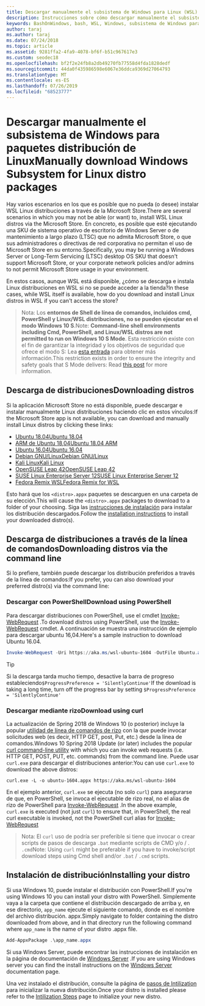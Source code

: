 ```yaml
---
title: Descargar manualmente el subsistema de Windows para Linux (WSL) distribuciones
description: Instrucciones sobre cómo descargar manualmente el subsistema de Windows para distribuciones de Linux.
keywords: BashOnWindows, bash, WSL, Windows, subsistema de Windows para Linux, WSL, subsistema de Windows, distribución, Ubuntu, openSUSE, SLES, Debian, Kali
author: taraj
ms.author: taraj
ms.date: 07/24/2018
ms.topic: article
ms.assetid: 9281ffa2-4fa9-4078-bf6f-b51c967617e3
ms.custom: seodec18
ms.openlocfilehash: bf2f2e24fb8a2db49270fb77558d4fda1828dedf
ms.sourcegitcommit: 44da0f435986598e6067e36ddca9369d27064793
ms.translationtype: MT
ms.contentlocale: es-ES
ms.lasthandoff: 07/26/2019
ms.locfileid: "68523777"
---
```

# <a name="manually-download-windows-subsystem-for-linux-distro-packages"></a><span data-ttu-id="53c09-104">Descargar manualmente el subsistema de Windows para paquetes distribución de Linux</span><span class="sxs-lookup"><span data-stu-id="53c09-104">Manually download Windows Subsystem for Linux distro packages</span></span>

<span data-ttu-id="53c09-105">Hay varios escenarios en los que es posible que no pueda (o desee) instalar WSL Linux distribuciones a través de la Microsoft Store.</span><span class="sxs-lookup"><span data-stu-id="53c09-105">There are several scenarios in which you may not be able (or want) to, install WSL Linux distros via the Microsoft Store.</span></span> <span data-ttu-id="53c09-106">En concreto, es posible que esté ejecutando una SKU de sistema operativo de escritorio de Windows Server o de mantenimiento a largo plazo (LTSC) que no admita Microsoft Store, o que sus administradores o directivas de red corporativa no permitan el uso de Microsoft Store en su entorno.</span><span class="sxs-lookup"><span data-stu-id="53c09-106">Specifically, you may be running a Windows Server or Long-Term Servicing (LTSC) desktop OS SKU that doesn't support Microsoft Store, or your corporate network policies and/or admins to not permit Microsoft Store usage in your environment.</span></span>

<span data-ttu-id="53c09-107">En estos casos, aunque WSL está disponible, ¿cómo se descarga e instala Linux distribuciones en WSL si no se puede acceder a la tienda?</span><span class="sxs-lookup"><span data-stu-id="53c09-107">In these cases, while WSL itself is available, how do you download and install Linux distros in WSL if you can't access the store?</span></span>

> <span data-ttu-id="53c09-108">Nota: Los **entornos de Shell de línea de comandos, incluidos cmd, PowerShell y Linux/WSL distribuciones, no se pueden ejecutar en el modo Windows 10 S**.</span><span class="sxs-lookup"><span data-stu-id="53c09-108">Note: **Command-line shell environments including Cmd, PowerShell, and Linux/WSL distros are not permitted to run on Windows 10 S Mode**.</span></span> <span data-ttu-id="53c09-109">Esta restricción existe con el fin de garantizar la integridad y los objetivos de seguridad que ofrece el modo S: Lea [esta entrada](https://blogs.msdn.microsoft.com/commandline/2017/05/18/will-linux-distros-run-on-windows-10-s/) para obtener más información.</span><span class="sxs-lookup"><span data-stu-id="53c09-109">This restriction exists in order to ensure the integrity and safety goals that S Mode delivers: Read [this post](https://blogs.msdn.microsoft.com/commandline/2017/05/18/will-linux-distros-run-on-windows-10-s/) for more information.</span></span>

## <a name="downloading-distros"></a><span data-ttu-id="53c09-110">Descarga de distribuciones</span><span class="sxs-lookup"><span data-stu-id="53c09-110">Downloading distros</span></span>

<span data-ttu-id="53c09-111">Si la aplicación Microsoft Store no está disponible, puede descargar e instalar manualmente Linux distribuciones haciendo clic en estos vínculos:</span><span class="sxs-lookup"><span data-stu-id="53c09-111">If the Microsoft Store app is not available, you can download and manually install Linux distros by clicking these links:</span></span>
* [<span data-ttu-id="53c09-112">Ubuntu 18.04</span><span class="sxs-lookup"><span data-stu-id="53c09-112">Ubuntu 18.04</span></span>](https://aka.ms/wsl-ubuntu-1804)
* [<span data-ttu-id="53c09-113">ARM de Ubuntu 18,04</span><span class="sxs-lookup"><span data-stu-id="53c09-113">Ubuntu 18.04 ARM</span></span>](https://aka.ms/wsl-ubuntu-1804-arm)
* [<span data-ttu-id="53c09-114">Ubuntu 16.04</span><span class="sxs-lookup"><span data-stu-id="53c09-114">Ubuntu 16.04</span></span>](https://aka.ms/wsl-ubuntu-1604)
* [<span data-ttu-id="53c09-115">Debian GNU/Linux</span><span class="sxs-lookup"><span data-stu-id="53c09-115">Debian GNU/Linux</span></span>](https://aka.ms/wsl-debian-gnulinux)
* [<span data-ttu-id="53c09-116">Kali Linux</span><span class="sxs-lookup"><span data-stu-id="53c09-116">Kali Linux</span></span>](https://aka.ms/wsl-kali-linux)
* [<span data-ttu-id="53c09-117">OpenSUSE Leap 42</span><span class="sxs-lookup"><span data-stu-id="53c09-117">OpenSUSE Leap 42</span></span>](https://aka.ms/wsl-opensuse-42)
* [<span data-ttu-id="53c09-118">SUSE Linux Enterprise Server 12</span><span class="sxs-lookup"><span data-stu-id="53c09-118">SUSE Linux Enterprise Server 12</span></span>](https://aka.ms/wsl-sles-12)
* [<span data-ttu-id="53c09-119">Fedora Remix WSL</span><span class="sxs-lookup"><span data-stu-id="53c09-119">Fedora Remix for WSL</span></span>](https://github.com/WhitewaterFoundry/WSLFedoraRemix/releases/)

<span data-ttu-id="53c09-120">Esto hará que los `<distro>.appx` paquetes se descarguen en una carpeta de su elección.</span><span class="sxs-lookup"><span data-stu-id="53c09-120">This will cause the `<distro>.appx` packages to download to a folder of your choosing.</span></span> <span data-ttu-id="53c09-121">Siga las [instrucciones de instalación](#Installing-your-distro) para instalar los distribución descargados.</span><span class="sxs-lookup"><span data-stu-id="53c09-121">Follow the [installation instructions](#Installing-your-distro) to install your downloaded distro(s).</span></span>

## <a name="downloading-distros-via-the-command-line"></a><span data-ttu-id="53c09-122">Descarga de distribuciones a través de la línea de comandos</span><span class="sxs-lookup"><span data-stu-id="53c09-122">Downloading distros via the command line</span></span>
<span data-ttu-id="53c09-123">Si lo prefiere, también puede descargar los distribución preferidos a través de la línea de comandos:</span><span class="sxs-lookup"><span data-stu-id="53c09-123">If you prefer, you can also download your preferred distro(s) via the command line:</span></span>

 ### <a name="download-using-powershell"></a><span data-ttu-id="53c09-124">Descargar con PowerShell</span><span class="sxs-lookup"><span data-stu-id="53c09-124">Download using PowerShell</span></span>
 <span data-ttu-id="53c09-125">Para descargar distribuciones con PowerShell, use el cmdlet [Invoke-WebRequest](https://msdn.microsoft.com/powershell/reference/5.1/microsoft.powershell.utility/invoke-webrequest) .</span><span class="sxs-lookup"><span data-stu-id="53c09-125">To download distros using PowerShell, use the [Invoke-WebRequest](https://msdn.microsoft.com/powershell/reference/5.1/microsoft.powershell.utility/invoke-webrequest) cmdlet.</span></span> <span data-ttu-id="53c09-126">A continuación se muestra una instrucción de ejemplo para descargar ubuntu 16,04.</span><span class="sxs-lookup"><span data-stu-id="53c09-126">Here's a sample instruction to download Ubuntu 16.04.</span></span>

```powershell
Invoke-WebRequest -Uri https://aka.ms/wsl-ubuntu-1604 -OutFile Ubuntu.appx -UseBasicParsing
```

> [!TIP]
> <span data-ttu-id="53c09-127">Si la descarga tarda mucho tiempo, desactive la barra de progreso estableciendo`$ProgressPreference = 'SilentlyContinue'`</span><span class="sxs-lookup"><span data-stu-id="53c09-127">If the download is taking a long time, turn off the progress bar by setting `$ProgressPreference = 'SilentlyContinue'`</span></span>

### <a name="download-using-curl"></a><span data-ttu-id="53c09-128">Descargar mediante rizo</span><span class="sxs-lookup"><span data-stu-id="53c09-128">Download using curl</span></span>
<span data-ttu-id="53c09-129">La actualización de Spring 2018 de Windows 10 (o posterior) incluye la popular [utilidad de línea de comandos de rizo](https://curl.haxx.se/) con la que puede invocar solicitudes web (es decir, HTTP GET, post, Put, etc.) desde la línea de comandos.</span><span class="sxs-lookup"><span data-stu-id="53c09-129">Windows 10 Spring 2018 Update (or later) includes the popular [curl command-line utility](https://curl.haxx.se/) with which you can invoke web requests (i.e. HTTP GET, POST, PUT, etc. commands) from the command line.</span></span> <span data-ttu-id="53c09-130">Puede usar `curl.exe` para descargar el distribuciones anterior:</span><span class="sxs-lookup"><span data-stu-id="53c09-130">You can use `curl.exe` to download the above distros:</span></span>

```console
curl.exe -L -o ubuntu-1604.appx https://aka.ms/wsl-ubuntu-1604
```

<span data-ttu-id="53c09-131">En el ejemplo anterior, `curl.exe` se ejecuta (no solo `curl`) para asegurarse de que, en PowerShell, se invoca el ejecutable de rizo real, no el alias de rizo de PowerShell para [Invoke-WebRequest](https://docs.microsoft.com/en-us/powershell/module/microsoft.powershell.utility/invoke-webrequest?view=powershell-6) .</span><span class="sxs-lookup"><span data-stu-id="53c09-131">In the above example, `curl.exe` is executed (not just `curl`) to ensure that, in PowerShell, the real curl executable is invoked, not the PowerShell curl alias for [Invoke-WebRequest](https://docs.microsoft.com/en-us/powershell/module/microsoft.powershell.utility/invoke-webrequest?view=powershell-6)</span></span>

> <span data-ttu-id="53c09-132">Nota: El `curl` uso de podría ser preferible si tiene que invocar o crear scripts de pasos de descarga `.bat` mediante scripts de CMD y/o  / . `.cmd`</span><span class="sxs-lookup"><span data-stu-id="53c09-132">Note: Using `curl` might be preferable if you have to invoke/script download steps using Cmd shell and/or `.bat` / `.cmd` scripts.</span></span>

## <a name="installing-your-distro"></a><span data-ttu-id="53c09-133">Instalación de distribución</span><span class="sxs-lookup"><span data-stu-id="53c09-133">Installing your distro</span></span>
<span data-ttu-id="53c09-134">Si usa Windows 10, puede instalar el distribución con PowerShell.</span><span class="sxs-lookup"><span data-stu-id="53c09-134">If you're using Windows 10 you can install your distro with PowerShell.</span></span> <span data-ttu-id="53c09-135">Simplemente vaya a la carpeta que contiene el distribución descargado de arriba y, en ese directorio, `app_name` ejecute el siguiente comando, donde es el nombre del archivo distribución. appx.</span><span class="sxs-lookup"><span data-stu-id="53c09-135">Simply navigate to folder containing the distro downloaded from above, and in that directory run the following command where `app_name` is the name of your distro .appx file.</span></span>  
```Powershell
Add-AppxPackage .\app_name.appx
```

<span data-ttu-id="53c09-136">Si usa Windows Server, puede encontrar las instrucciones de instalación en la página de documentación de [Windows Server](install-on-server.md) .</span><span class="sxs-lookup"><span data-stu-id="53c09-136">If you are using Windows server you can find the install instructions on the [Windows Server](install-on-server.md) documentation page.</span></span>

<span data-ttu-id="53c09-137">Una vez instalado el distribución, consulte la página de [pasos de Intilization](initialize-distro.md) para inicializar la nueva distribución.</span><span class="sxs-lookup"><span data-stu-id="53c09-137">Once your distro is installed please refer to the [Intilization Steps](initialize-distro.md) page to initialize your new distro.</span></span>
